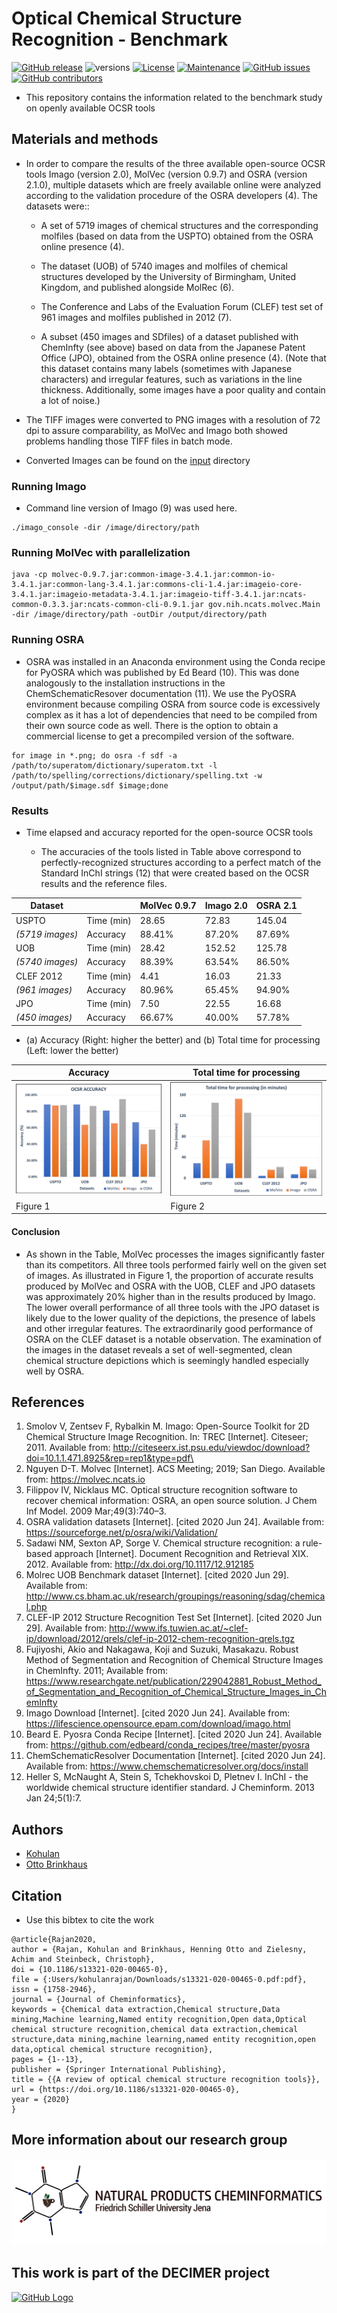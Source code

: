 # Optical Chemical Structure Recognition - Benchmark
[![GitHub release](https://img.shields.io/github/release/Kohulan/OCSR_Review.svg)](https://GitHub.com/Kohulan/OCSR_Review/releases/)
![versions](https://img.shields.io/pypi/pyversions/OCSR_Review.svg)
[![License](https://img.shields.io/badge/License-MIT%202.0-blue.svg)](https://opensource.org/licenses/MIT)
[![Maintenance](https://img.shields.io/badge/Maintained%3F-yes-blue.svg)](https://GitHub.com/Kohulan/OCSR_Review/graphs/commit-activity)
[![GitHub issues](https://img.shields.io/github/issues/Kohulan/OCSR_Review.svg)](https://GitHub.com/Kohulan/OCSR_Review/issues/)
[![GitHub contributors](https://img.shields.io/github/contributors/Kohulan/OCSR_Review.svg)](https://GitHub.com/Kohulan/OCSR_Review/graphs/contributors/)


- This repository contains the information related to the benchmark study on openly available OCSR tools

## Materials and methods

- In order to compare the results of the three available open-source OCSR tools Imago (version 2.0), MolVec (version 0.9.7) and OSRA (version 2.1.0), multiple datasets which are freely available online were analyzed according to the validation procedure of the OSRA developers (4). The datasets were::

  - A set of 5719 images of chemical structures and the corresponding molfiles (based on data from the USPTO) obtained from the OSRA online presence (4). 

  - The dataset (UOB) of 5740 images and molfiles of chemical structures developed by the University of Birmingham, United Kingdom, and published alongside MolRec  (6). 

  - The Conference and Labs of the Evaluation Forum (CLEF) test set of 961 images and molfiles published in 2012 (7).

  - A subset (450 images and SDfiles) of a dataset published with ChemInfty (see above) based on data from the Japanese Patent Office (JPO), obtained from the OSRA online presence (4). (Note that this dataset contains many labels (sometimes with Japanese characters) and irregular features, such as variations in the line thickness. Additionally, some images have a poor quality and contain a lot of noise.) 

- The TIFF images were converted to PNG images with a resolution of 72 dpi to assure comparability, as MolVec and Imago both showed problems handling those TIFF files in batch mode.

- Converted Images can be found on the [input](https://github.com/Kohulan/OCSR_Review/tree/master/assets/images) directory

### Running Imago
- Command line version of Imago (9) was used here.
```
./imago_console -dir /image/directory/path
```

### Running MolVec with parallelization
```
java -cp molvec-0.9.7.jar:common-image-3.4.1.jar:common-io-3.4.1.jar:common-lang-3.4.1.jar:commons-cli-1.4.jar:imageio-core-3.4.1.jar:imageio-metadata-3.4.1.jar:imageio-tiff-3.4.1.jar:ncats-common-0.3.3.jar:ncats-common-cli-0.9.1.jar gov.nih.ncats.molvec.Main -dir /image/directory/path -outDir /output/directory/path
```

### Running OSRA

- OSRA was installed in an Anaconda environment using the Conda recipe for PyOSRA which was published by Ed Beard (10). This was done analogously to the installation instructions in the ChemSchematicResover documentation (11). We use the PyOSRA environment because compiling OSRA from source code is excessively complex as it has a lot of dependencies that need to be compiled from their own source code as well. There is the option to obtain a commercial license to get a precompiled version of the software.

```
for image in *.png; do osra -f sdf -a /path/to/superatom/dictionary/superatom.txt -l /path/to/spelling/corrections/dictionary/spelling.txt -w /output/path/$image.sdf $image;done
```

### Results

- Time elapsed and accuracy reported for the open-source OCSR tools
 
  - The accuracies of the tools listed in Table above correspond to perfectly-recognized structures according to a perfect match of the Standard InChI strings (12) that were created based on the OCSR results and the reference files.

Dataset | | MolVec 0.9.7 | Imago 2.0 | OSRA 2.1
--- | --- | --- | --- | ---
USPTO | Time (min) | 28.65 | 72.83 | 145.04
*(5719 images)* | Accuracy | 88.41% | 87.20% | 87.69%
 UOB | Time (min) | 28.42 | 152.52 | 125.78
 *(5740 images)* | Accuracy | 88.39% | 63.54% | 86.50%
CLEF 2012 | Time (min) | 4.41 | 16.03 | 21.33
*(961 images)* | Accuracy | 80.96% | 65.45% | 94.90%
JPO | Time (min) | 7.50 | 22.55 | 16.68
*(450 images)* | Accuracy | 66.67% | 40.00% | 57.78%

- (a) Accuracy (Right: higher the better) and (b) Total time for processing (Left: lower the better)

Accuracy | Total time for processing
--- | ---
![GitHub Logo](https://github.com/Kohulan/OCSR_Review/blob/master/assets/OCSR_1.png?raw=true) | ![GitHub Logo](https://github.com/Kohulan/OCSR_Review/blob/master/assets/OCSR_2.png?raw=true)
Figure 1 | Figure 2

#### Conclusion

- As shown in the Table, MolVec processes the images significantly faster than its competitors. All three tools performed fairly well on the given set of images. As illustrated in Figure 1, the proportion of accurate results produced by MolVec and OSRA with the UOB, CLEF and JPO datasets was approximately 20% higher than in the results produced by Imago. The lower overall performance of all three tools with the JPO dataset is likely due to the lower quality of the depictions, the presence of labels and other irregular features. The extraordinarily good performance of OSRA on the CLEF dataset is a notable observation. The examination of the images in the dataset reveals a set of well-segmented, clean chemical structure depictions which is seemingly handled especially well by OSRA.

## References
1.	Smolov V, Zentsev F, Rybalkin M. Imago: Open-Source Toolkit for 2D Chemical Structure Image Recognition. In: TREC [Internet]. Citeseer; 2011. Available from: http://citeseerx.ist.psu.edu/viewdoc/download?doi=10.1.1.471.8925&rep=rep1&type=pdf\
2.	Nguyen D-T. Molvec [Internet]. ACS Meeting; 2019; San Diego. Available from: https://molvec.ncats.io
3.	Filippov IV, Nicklaus MC. Optical structure recognition software to recover chemical information: OSRA, an open source solution. J Chem Inf Model. 2009 Mar;49(3):740–3.
4.	OSRA validation datasets [Internet]. [cited 2020 Jun 24]. Available from: https://sourceforge.net/p/osra/wiki/Validation/
5.  Sadawi NM, Sexton AP, Sorge V. Chemical structure recognition: a rule-based approach [Internet]. Document Recognition and Retrieval XIX. 2012. Available from: http://dx.doi.org/10.1117/12.912185
6.	Molrec UOB Benchmark dataset [Internet]. [cited 2020 Jun 29]. Available from: http://www.cs.bham.ac.uk/research/groupings/reasoning/sdag/chemical.php
7.	CLEF-IP 2012 Structure Recognition Test Set [Internet]. [cited 2020 Jun 29]. Available from: http://www.ifs.tuwien.ac.at/~clef-ip/download/2012/qrels/clef-ip-2012-chem-recognition-qrels.tgz
8.  Fujiyoshi, Akio and Nakagawa, Koji and Suzuki, Masakazu. Robust Method of Segmentation and Recognition of Chemical Structure Images in ChemInfty. 2011; Available from: https://www.researchgate.net/publication/229042881_Robust_Method_of_Segmentation_and_Recognition_of_Chemical_Structure_Images_in_ChemInfty
9.	Imago Download [Internet]. [cited 2020 Jun 24]. Available from: https://lifescience.opensource.epam.com/download/imago.html
10.	Beard E. Pyosra Conda Recipe [Internet]. [cited 2020 Jun 24]. Available from: https://github.com/edbeard/conda_recipes/tree/master/pyosra
11.	ChemSchematicResolver Documentation [Internet]. [cited 2020 Jun 24]. Available from: https://www.chemschematicresolver.org/docs/install
12.	Heller S, McNaught A, Stein S, Tchekhovskoi D, Pletnev I. InChI - the worldwide chemical structure identifier standard. J Cheminform. 2013 Jan 24;5(1):7.

## Authors 
- [Kohulan](github.com/Kohulan)
- [Otto Brinkhaus](github.com/OBrink)

## Citation
- Use this bibtex to cite the work
```
@article{Rajan2020,
author = {Rajan, Kohulan and Brinkhaus, Henning Otto and Zielesny, Achim and Steinbeck, Christoph},
doi = {10.1186/s13321-020-00465-0},
file = {:Users/kohulanrajan/Downloads/s13321-020-00465-0.pdf:pdf},
issn = {1758-2946},
journal = {Journal of Cheminformatics},
keywords = {Chemical data extraction,Chemical structure,Data mining,Machine learning,Named entity recognition,Open data,Optical chemical structure recognition,chemical data extraction,chemical structure,data mining,machine learning,named entity recognition,open data,optical chemical structure recognition},
pages = {1--13},
publisher = {Springer International Publishing},
title = {{A review of optical chemical structure recognition tools}},
url = {https://doi.org/10.1186/s13321-020-00465-0},
year = {2020}
}
```

## More information about our research group
[![GitHub Logo](https://github.com/Kohulan/DECIMER-Image-to-SMILES/blob/master/assets/CheminfGit.png?raw=true)](https://cheminf.uni-jena.de)

## This work is part of the DECIMER project
[![GitHub Logo](https://github.com/Kohulan/DECIMER-Image-to-SMILES/raw/master/assets/DECIMER.gif)](https://kohulan.github.io/Decimer-Official-Site/)
